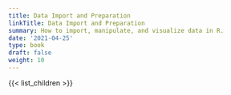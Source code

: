 ```yaml
---
title: Data Import and Preparation
linkTitle: Data Import and Preparation
summary: How to import, manipulate, and visualize data in R.
date: '2021-04-25'
type: book
draft: false
weight: 10
---
```

<!--
{{< figure src="featured.jpg" >}}
-->

<!-- {{< toc hide_on="xl" >}} -->


{{< list_children >}}

<!-- ## Meet your instructor
{{< mention "admin" >}}

## FAQs
{{< spoiler text="Are there prerequisites?" >}}
There are no prequisites, but a background in upper division or graduate level statistics will come in handy.
{{< /spoiler >}}

{{< spoiler text="How often do the courses run?" >}}
Continuously, at your own pace.
{{< /spoiler >}} -->

<!--
{{< cta cta_text="Begin the course" cta_link="01_r_setup" >}}
-->
